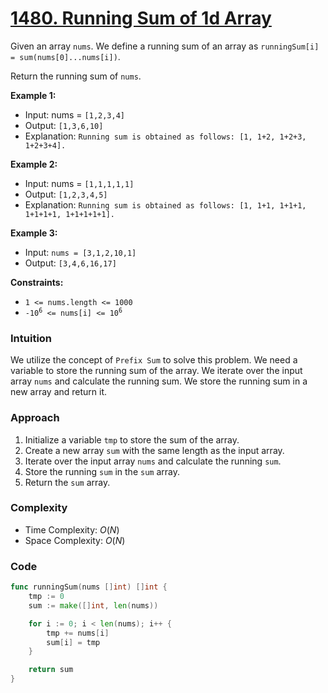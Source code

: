 # [1480. Running Sum of 1d Array](https://leetcode.com/problems/running-sum-of-1d-array)

Given an array `nums`. We define a running sum of an array as `runningSum[i] = sum(nums[0]...nums[i])`.

Return the running sum of `nums`.

**Example 1:**

- Input: nums = `[1,2,3,4]`
- Output: `[1,3,6,10]`
- Explanation: `Running sum is obtained as follows: [1, 1+2, 1+2+3, 1+2+3+4].`

**Example 2:**

- Input: nums = `[1,1,1,1,1]`
- Output: `[1,2,3,4,5]`
- Explanation: `Running sum is obtained as follows: [1, 1+1, 1+1+1, 1+1+1+1, 1+1+1+1+1].`

**Example 3:**

- Input: `nums = [3,1,2,10,1]`
- Output: `[3,4,6,16,17]`
 

**Constraints:**

- <code>1 <= nums.length <= 1000</code>
- <code>-10<sup>6</sup> <= nums[i] <= 10<sup>6</sup></code>


### Intuition

We utilize the concept of `Prefix Sum` to solve this problem. We need a variable to store the running sum of the array. We iterate over the input array `nums` and calculate the running sum. We store the running sum in a new array and return it.


### Approach

1. Initialize a variable `tmp` to store the sum of the array.
2. Create a new array `sum` with the same length as the input array.
3. Iterate over the input array `nums` and calculate the running `sum`.
4. Store the running `sum` in the `sum` array.
5. Return the `sum` array.

### Complexity

- Time Complexity: $O(N)$
- Space Complexity: $O(N)$


### Code

```go
func runningSum(nums []int) []int {
    tmp := 0
	sum := make([]int, len(nums))

	for i := 0; i < len(nums); i++ {
		tmp += nums[i]
		sum[i] = tmp
	}

	return sum
}
```

